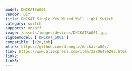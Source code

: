 ```yaml
---
model: DNCKATSW001
vendor: DIY 
title: DNCKAT Single Key Wired Wall Light Switch
category: switch
supports: on/off
image: /assets/images/devices/DNCKATSW001.jpg
zigbeemodel: ['DNCKAT_S001']
compatible: [z2m,iob]
mlink: https://github.com/dzungpv/dnckatsw00x/
link: https://www.aliexpress.com/item/32806496292.html
link2: 
link3: 
---
```


